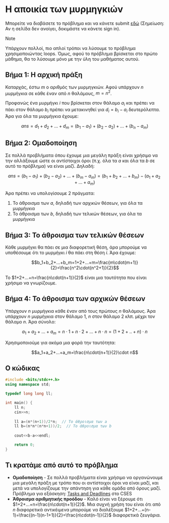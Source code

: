 # Η αποικία των μυρμηγκιών
Μπορείτε να διαβάσετε το πρόβλημα και να κάνετε submit [εδώ](https://www.hackerrank.com/contests/basic-programming/challenges/the-colony) (Σημείωση: Αν η σελίδα δεν ανοίγει, δοκιμάστε να κάνετε sign in).

> [!NOTE]
> Υπάρχουν πολλοί, πιο απλοί τρόποι να λύσουμε το πρόβλημα χρησιμοποιώντας loops. Όμως, αφού το πρόβλημα βρίσκεται στο πρώτο μάθημα, θα το λύσουμε μόνο με την ύλη του μαθήματος αυτού.

## Βήμα 1: Η αρχική πράξη
Καταρχάς, έστω $m$ ο αριθμός των μυρμηγκιών. Αφού υπάρχουν $n$ μυρμήγκια σε κάθε έναν από $n$ θαλάμους, $m=n^2$.

Προφανώς ένα μυρμήγκι $i$ που βρίσκεται στον θάλαμο $a_i$ και πρέπει να πάει στον θάλαμο $b_i$ πρέπει να μετακινηθεί για $d_i=b_i-a_i$ δευτερόλεπτα. Άρα για όλα τα μυρμήγκια έχουμε:
```math
ans=d_1+d_2+...+d_m=(b_1-a_1)+(b_2-a_2)+...+(b_n-a_m)
```

## Βήμα 2: Ομαδοποίηση
Σε πολλά προβλήματα όπου έχουμε μια μεγάλη πράξη είναι χρήσιμο να την αλλάξουμε ώστε οι αντίστοιχοι όροι (π.χ. όλα τα $a$ και όλα τα $b$ σε αυτό το πρόβλημα) να είναι μαζί. Δηλαδή: 
```math
ans=(b_1-a_1)+(b_2-a_2)+...+(b_m-a_m)=(b_1+b_2+...+b_m)-(a_1+a_2+...+a_m)
```

Άρα πρέπει να υπολογίσουμε 2 πράγματα:
1. Το άθροισμα των $a$, δηλαδή των αρχικών θέσεων, για όλα τα μυρμήγκια
2. Το άθροισμα των $b$, δηλαδή των τελικών θέσεων, για όλα τα μυρμήγκια

## Βήμα 3: Το άθροισμα των τελικών θέσεων
Κάθε μυρμήγκι θα πάει σε μια διαφορετική θέση, άρα μπορούμε να υποθέσουμε ότι το μυρμήγκι $i$ θα πάει στη θέση $i$. Άρα έχουμε:
```math
b_1+b_2+...+b_m=1+2+...+m=\frac{m\cdot(m+1)}{2}=\frac{n^2\cdot(n^2+1)}{2}
```

Το $1+2+...+n=\frac{n\cdot(n+1)}{2}$ είναι μια ταυτότητα που είναι χρήσιμο να γνωρίζουμε.

## Βήμα 4: Το άθροισμα των αρχικών θέσεων
Υπάρχουν $n$ μυρμήγκια κάθε έναν από τους πρώτους $n$ θαλάμους. Άρα υπάρχουν $n$ μυρμήγκια στον θάλαμο $1$, $n$ στον θάλαμο $2$ κλπ. μέχρι τον θάλαμο $n$. Άρα σύνολο:
```math
a_1+a_2+...+a_m=n\cdot1+n\cdot2+...+n\cdot n=(1+2+..+n)\cdot n
```

Χρησιμοποιούμε για ακόμα μια φορά την ταυτότητα:
```math
a_1+a_2+...+a_m=\frac{n\cdot(n+1)}{2}\cdot n
```

## Ο κώδικας
```cpp
#include <bits/stdc++.h>
using namespace std;

typedef long long ll;

int main() {
    ll n;
    cin>>n;
    
    ll a=(n*(n+1))/2*n;  // Το άθροισμα των a
    ll b=(n*n*(n*n+1))/2;  // Το άθροισμα των b
    
    cout<<b-a<<endl;

    return 0;
}
```

## Τι κρατάμε από αυτό το πρόβλημα
- **Ομαδοποίηση** - Σε πολλά προβλήματα είναι χρήσιμο να οργανώνουμε μια μεγάλη πράξη με τρόπο που οι αντίστοιχοι όροι να είναι μαζί, και μετά να υπολογίζουμε την απάντηση για κάθε ομάδα από όρους μαζί.\
  Πρόβλημα για εξάσκηση: [Tasks and Deadlines](https://cses.fi/problemset/task/1630) στο CSES
- **Άθροισμα αριθμητικής προόδου** - Καλό είναι να ξέρουμε ότι $1+2+...+n=\frac{n\cdot(n+1)}{2}$. Μια συχνή χρήση του είναι ότι από $n$ διαφορετικά αντικέιμενα μπορούμε να διαλέξουμε $1+2+...+(n-1)=\frac{(n-1)(n-1+1)}{2}=\frac{n\cdot(n-1)}{2}$ διαφορετικά ζευγάρια.
